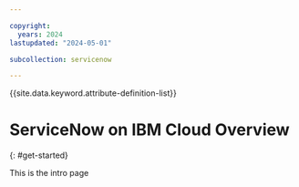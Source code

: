```yaml
---

copyright:
  years: 2024
lastupdated: "2024-05-01"

subcollection: servicenow

---
```


{{site.data.keyword.attribute-definition-list}}

# ServiceNow on IBM Cloud Overview
{: #get-started}

This is the intro page



